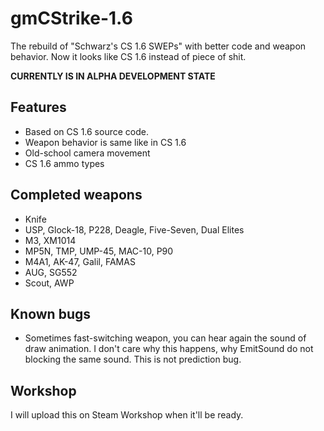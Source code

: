 # gmCStrike-1.6
The rebuild of "Schwarz's CS 1.6 SWEPs" with better code and weapon behavior. Now it looks like CS 1.6 instead of piece of shit.

**CURRENTLY IS IN ALPHA DEVELOPMENT STATE**

## Features
- Based on CS 1.6 source code.
- Weapon behavior is same like in CS 1.6
- Old-school camera movement
- CS 1.6 ammo types

## Completed weapons
- Knife
- USP, Glock-18, P228, Deagle, Five-Seven, Dual Elites
- M3, XM1014
- MP5N, TMP, UMP-45, MAC-10, P90
- M4A1, AK-47, Galil, FAMAS
- AUG, SG552
- Scout, AWP

## Known bugs
- Sometimes fast-switching weapon, you can hear again the sound of draw animation. I don't care why this happens, why EmitSound do not blocking the same sound. This is not prediction bug.

## Workshop
I will upload this on Steam Workshop when it'll be ready.

